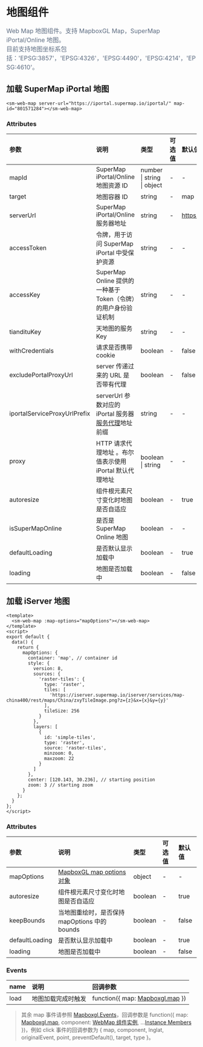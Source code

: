 # 地图组件

<p style="font-size: 16px; color: #5e6d82; line-height: 1.5em;">
Web Map 地图组件。支持 MapboxGL Map，SuperMap iPortal/Online 地图。<br>
目前支持地图坐标系包括：'EPSG:3857'，'EPSG:4326'，'EPSG:4490'，'EPSG:4214'，'EPSG:4610'。
</p>

## 加载 SuperMap iPortal 地图

<sm-iframe src="https://iclient.supermap.io/examples/component/components_webmap_vue.html"></sm-iframe>

```vue
<sm-web-map server-url="https://iportal.supermap.io/iportal/" map-id="801571284"></sm-web-map>
```

### Attributes

| 参数                         | 说明                                                                                                                                                                                     | 类型                       | 可选值 | 默认值                     |
| :--------------------------- | :--------------------------------------------------------------------------------------------------------------------------------------------------------------------------------------- | :------------------------- | :----- | :------------------------- |
| mapId                        | SuperMap iPortal/Online 地图资源 ID                                                                                                                                                      | number \| string \| object | -      | -                          |
| target                       | 地图容器 ID                                                                                                                                                                              | string                     | -      | map                        |
| serverUrl                    | SuperMap iPortal/Online 服务器地址                                                                                                                                                       | string                     | -      | https://www.supermapol.com |
| accessToken                  | 令牌，用于访问 SuperMap iPortal 中受保护资源                                                                                                                                             | string                     | -      | -                          |
| accessKey                    | SuperMap Online 提供的一种基于 Token（令牌）的用户身份验证机制                                                                                                                           | string                     | -      | -                          |
| tiandituKey                  | 天地图的服务 Key                                                                                                                                                                         | string                     | -      | -                          |
| withCredentials              | 请求是否携带 cookie                                                                                                                                                                      | boolean                    | -      | false                      |
| excludePortalProxyUrl        | server 传递过来的 URL 是否带有代理                                                                                                                                                       | boolean                    | -      | false                      |
| iportalServiceProxyUrlPrefix | serverUrl 参数对应的 iPortal 服务器[服务代理](https://iportal.supermap.io/iportal/help/html/zh/iP/iportal_management/Portal_config/serviceProxy_config/Service_Proxy_Config.htm)地址前缀 | string                     | -      | -                          |
| proxy                        | HTTP 请求代理地址 。布尔值表示使用 iPortal 默认代理地址                                                                                                                                  | boolean \| string          | -      | -                          |
| autoresize                   | 组件根元素尺寸变化时地图是否自适应                                                                                                                                                       | boolean                    | -      | true                       |
| isSuperMapOnline             | 是否是 SuperMap Online 地图                                                                                                                                                              | boolean                    | -      | -                          |
| defaultLoading               | 是否默认显示加载中                                                                                                                                                                       | boolean                    | -      | true                       |
| loading                      | 地图是否加载中                                                                                                                                                                           | boolean                    | -      | false                      |

## 加载 iServer 地图

<sm-iframe src="https://iclient.supermap.io/examples/component/components_map_vue.html"></sm-iframe>

```vue
<template>
  <sm-web-map :map-options="mapOptions"></sm-web-map>
</template>
<script>
export default {
  data() {
    return {
      mapOptions: {
        container: 'map', // container id
        style: {
          version: 8,
          sources: {
            'raster-tiles': {
              type: 'raster',
              tiles: [
                'https://iserver.supermap.io/iserver/services/map-china400/rest/maps/China/zxyTileImage.png?z={z}&x={x}&y={y}'
              ],
              tileSize: 256
            }
          },
          layers: [
            {
              id: 'simple-tiles',
              type: 'raster',
              source: 'raster-tiles',
              minzoom: 0,
              maxzoom: 22
            }
          ]
        },
        center: [120.143, 30.236], // starting position
        zoom: 3 // starting zoom
      }
    };
  }
};
</script>
```

### Attributes

| 参数           | 说明                                                                       | 类型    | 可选值 | 默认值 |
| :------------- | :------------------------------------------------------------------------- | :------ | :----- | :----- |
| mapOptions     | [MapboxGL map options 对象](https://docs.mapbox.com/mapbox-gl-js/api/#map) | object  | -      | -      |
| autoresize     | 组件根元素尺寸变化时地图是否自适应                                         | boolean | -      | true   |
| keepBounds     | 当地图重绘时，是否保持 mapOptions 中的 bounds                              | boolean | -      | false  |
| defaultLoading | 是否默认显示加载中                                                         | boolean | -      | true   |
| loading        | 地图是否加载中                                                             | boolean | -      | false  |

<!-- ## 子组件

```vue
<sm-web-map
  server-url="https://iportal.supermap.io/iportal/"
  map-id="801571284"
  :layerList-control="{ show: true, position: 'top-left' }"
></sm-web-map>
```

### Attributes

| 参数             | 说明         | 类型   | 可选值 | 默认值 |
| :--------------- | :----------- | :----- | :----- | :----- |
| panControl       | 位移组件     | Object | -      | -      |
| scaleControl     | 比例尺组件   | Object | -      | -      |
| zoomControl      | 缩放组件     | Object | -      | -      |
| miniMapControl   | 鹰眼组件     | Object | -      | -      |
| layerListControl | 图层列表组件 | Object | -      | -      |
| measureControl   | 量算组件     | Object | -      | -      |
| legendControl    | 图例组件     | Object | -      | -      |

#### 子组件共用参数

::: tip
其它子组件参数请参照地图控件分类
:::

| 参数       | 说明     | 类型    | 可选值 | 默认值 |
| :--------- | :------- | :------ | :----- | :----- |
| show       | 是否显示 | boolean | -      | false  |
| position   | 显示位置 | boolean | -      | -      |
| background | 背景颜色 | string  | -      | -      |
| textColor  | 字体颜色 | string  | -      | -      | -->

### Events

| name | 说明               | 回调参数                                                                         |
| :--- | :----------------- | :------------------------------------------------------------------------------- |
| load | 地图加载完成时触发 | function({ map: [Mapboxgl.map](https://docs.mapbox.com/mapbox-gl-js/api/#map) }) |

> 其余 map 事件请参照 [Mapboxgl.Events](https://docs.mapbox.com/mapbox-gl-js/api/map/#map-events)，回调参数是 function({ map: [Mapboxgl.map](https://docs.mapbox.com/mapbox-gl-js/api/#map), component: [WebMap 组件实例](#地图组件), ...[Instance Members](https://docs.mapbox.com/mapbox-gl-js/api/events/#mapmouseevent) })，例如 click 事件的回调参数为 { map, component, lnglat, originalEvent, point, preventDefault(), target, type }。
